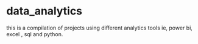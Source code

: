 # data_analytics
this is a compilation of projects using different analytics tools ie, power bi, excel , sql and python.
